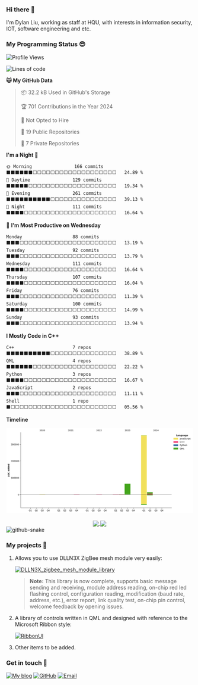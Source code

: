 ### Hi there 👋
I'm Dylan Liu, working as staff at HQU, with interests in information security, IOT, software engineering and etc.

### My Programming Status 😎
<!--START_SECTION:waka-->
![Profile Views](http://img.shields.io/badge/Profile%20Views-7-blue)

![Lines of code](https://img.shields.io/badge/From%20Hello%20World%20I%27ve%20Written-434.0%20thousand%20lines%20of%20code-blue)

**🐱 My GitHub Data** 

> 📦 32.2 kB Used in GitHub's Storage 
 > 
> 🏆 701 Contributions in the Year 2024
 > 
> 🚫 Not Opted to Hire
 > 
> 📜 19 Public Repositories 
 > 
> 🔑 7 Private Repositories 
 > 
**I'm a Night 🦉** 

```text
🌞 Morning                166 commits         ⬛⬛⬛⬛⬛⬛⬜⬜⬜⬜⬜⬜⬜⬜⬜⬜⬜⬜⬜⬜⬜⬜⬜⬜⬜   24.89 % 
🌆 Daytime                129 commits         ⬛⬛⬛⬛⬛⬜⬜⬜⬜⬜⬜⬜⬜⬜⬜⬜⬜⬜⬜⬜⬜⬜⬜⬜⬜   19.34 % 
🌃 Evening                261 commits         ⬛⬛⬛⬛⬛⬛⬛⬛⬛⬛⬜⬜⬜⬜⬜⬜⬜⬜⬜⬜⬜⬜⬜⬜⬜   39.13 % 
🌙 Night                  111 commits         ⬛⬛⬛⬛⬜⬜⬜⬜⬜⬜⬜⬜⬜⬜⬜⬜⬜⬜⬜⬜⬜⬜⬜⬜⬜   16.64 % 
```
📅 **I'm Most Productive on Wednesday** 

```text
Monday                   88 commits          ⬛⬛⬛⬜⬜⬜⬜⬜⬜⬜⬜⬜⬜⬜⬜⬜⬜⬜⬜⬜⬜⬜⬜⬜⬜   13.19 % 
Tuesday                  92 commits          ⬛⬛⬛⬜⬜⬜⬜⬜⬜⬜⬜⬜⬜⬜⬜⬜⬜⬜⬜⬜⬜⬜⬜⬜⬜   13.79 % 
Wednesday                111 commits         ⬛⬛⬛⬛⬜⬜⬜⬜⬜⬜⬜⬜⬜⬜⬜⬜⬜⬜⬜⬜⬜⬜⬜⬜⬜   16.64 % 
Thursday                 107 commits         ⬛⬛⬛⬛⬜⬜⬜⬜⬜⬜⬜⬜⬜⬜⬜⬜⬜⬜⬜⬜⬜⬜⬜⬜⬜   16.04 % 
Friday                   76 commits          ⬛⬛⬛⬜⬜⬜⬜⬜⬜⬜⬜⬜⬜⬜⬜⬜⬜⬜⬜⬜⬜⬜⬜⬜⬜   11.39 % 
Saturday                 100 commits         ⬛⬛⬛⬛⬜⬜⬜⬜⬜⬜⬜⬜⬜⬜⬜⬜⬜⬜⬜⬜⬜⬜⬜⬜⬜   14.99 % 
Sunday                   93 commits          ⬛⬛⬛⬜⬜⬜⬜⬜⬜⬜⬜⬜⬜⬜⬜⬜⬜⬜⬜⬜⬜⬜⬜⬜⬜   13.94 % 
```


**I Mostly Code in C++** 

```text
C++                      7 repos             ⬛⬛⬛⬛⬛⬛⬛⬛⬛⬛⬜⬜⬜⬜⬜⬜⬜⬜⬜⬜⬜⬜⬜⬜⬜   38.89 % 
QML                      4 repos             ⬛⬛⬛⬛⬛⬛⬜⬜⬜⬜⬜⬜⬜⬜⬜⬜⬜⬜⬜⬜⬜⬜⬜⬜⬜   22.22 % 
Python                   3 repos             ⬛⬛⬛⬛⬜⬜⬜⬜⬜⬜⬜⬜⬜⬜⬜⬜⬜⬜⬜⬜⬜⬜⬜⬜⬜   16.67 % 
JavaScript               2 repos             ⬛⬛⬛⬜⬜⬜⬜⬜⬜⬜⬜⬜⬜⬜⬜⬜⬜⬜⬜⬜⬜⬜⬜⬜⬜   11.11 % 
Shell                    1 repo              ⬛⬜⬜⬜⬜⬜⬜⬜⬜⬜⬜⬜⬜⬜⬜⬜⬜⬜⬜⬜⬜⬜⬜⬜⬜   05.56 % 
```



**Timeline**

![Lines of Code chart](https://raw.githubusercontent.com/mentalfl0w/mentalfl0w/main/assets/bar_graph.png)


<!--END_SECTION:waka-->

<div align="center"><a href="https://github-readme-stats.vercel.app/api?username=mentalfl0w&show_icons=true&theme=swift">
  <img align="center" src="https://github-readme-stats.vercel.app/api?username=mentalfl0w&show_icons=true&theme=swift" style="width:46%; height:auto;">
</a><a href="https://github-readme-stats.vercel.app/api/top-langs/?username=mentalfl0w&layout=compact">
  <img align="center" src="https://github-readme-stats.vercel.app/api/top-langs/?username=mentalfl0w&layout=compact&theme=swift" style="width:35%; height:auto;">
</a></div>

<picture>
  <source media="(prefers-color-scheme: dark)" srcset="https://github.com/mentalfl0w/mentalfl0w/raw/snake/github-contribution-grid-snake-dark.svg" />
  <source media="(prefers-color-scheme: light)" srcset="https://github.com/mentalfl0w/mentalfl0w/raw/snake/github-contribution-grid-snake.svg" />
  <img alt="github-snake" src="github-snake.svg" />
</picture>

### My projects 🔮

1. Allows you to use DLLN3X ZigBee mesh module very easily:

    [![DLLN3X_zigbee_mesh_module_library](https://github-readme-stats.vercel.app/api/pin?username=mentalfl0w&repo=DLLN3X_zigbee_mesh_module_library&theme=swift)](https://github.com/mentalfl0w/DLLN3X_zigbee_mesh_module_library)

    > **Note:** This library is now complete, supports basic message sending and receiving, module address reading, on-chip red led flashing control, configuration reading, modification (baud rate, address, etc.), error report, link quality test, on-chip pin control, welcome feedback by opening issues.

2. A library of controls written in QML and designed with reference to the Microsoft Ribbon style:

    [![RibbonUI](https://github-readme-stats.vercel.app/api/pin?username=mentalfl0w&repo=RibbonUI&theme=swift)](https://github.com/mentalfl0w/RibbonUI)

3. Other items to be added.

### Get in touch 📧

[![My blog](https://img.shields.io/badge/Blog-https%3A%2F%2Fblog.ourdocs.cn-green?logo=wordpress)](https://blog.ourdocs.cn/)
[![GitHub](https://img.shields.io/badge/GitHub-mentalfl0w-green?logo=github)](https://github.com/mentalfl0w)
[![Email](https://img.shields.io/badge/Email-mentalflow@ourdocs.cn-green?logo=gmail)](mailto:mentalflow@ourdocs.cn)

